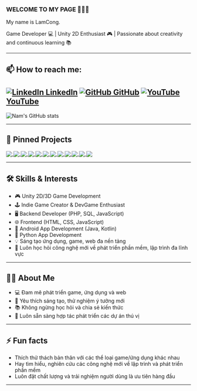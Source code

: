 ### WELCOME TO MY PAGE 👋👋👋

My name is LamCong.

Game Developer 💻 | Unity 2D Enthusiast 🎮 | Passionate about creativity and continuous learning 📚

---

## 📫 How to reach me:

[![LinkedIn](https://img.shields.io/badge/-LinkedIn-0077B5?style=flat-square&logo=Linkedin&logoColor=white) LinkedIn](https://www.linkedin.com/in/hoàng-nam-lưu-công-969515248)
[![GitHub](https://img.shields.io/badge/-GitHub-181717?style=flat-square&logo=github&logoColor=white) GitHub](https://github.com/luuconghoangnam)
[![YouTube](https://img.shields.io/badge/-YouTube-FF0000?style=flat-square&logo=youtube&logoColor=white) YouTube](https://www.youtube.com/@Coonie-chilling)
---

![Nam's GitHub stats](https://github-readme-stats.vercel.app/api?username=luuconghoangnam&show_icons=true&theme=swift&hide=contribs,issues)

---

## 📌 Pinned Projects

<a href="https://github.com/luuconghoangnam/game-TheLastRewind.git">
  <img align="center" src="https://github-readme-stats.vercel.app/api/pin/?username=luuconghoangnam&repo=game-TheLastRewind&theme=neon" />
</a>
<a href="https://github.com/luuconghoangnam/game-FireFly.git">
  <img align="center" src="https://github-readme-stats.vercel.app/api/pin/?username=luuconghoangnam&repo=game-FireFly&theme=neon" />
</a>
<a href="https://github.com/luuconghoangnam/game-AnimalRushh.git">
  <img align="center" src="https://github-readme-stats.vercel.app/api/pin/?username=luuconghoangnam&repo=game-AnimalRush&theme=neon" />
</a>
<a href="https://github.com/luuconghoangnam/web-MarkerManagermentSystem.git">
  <img align="center" src="https://github-readme-stats.vercel.app/api/pin/?username=luuconghoangnam&repo=web-MarkerManagermentSystem&theme=cobalt" />
</a>
<a href="https://github.com/luuconghoangnam/web-introduce.git">
  <img align="center" src="https://github-readme-stats.vercel.app/api/pin/?username=luuconghoangnam&repo=web-introduce&theme=cobalt" />
</a>
<a href="https://github.com/luuconghoangnam/web-AdmissionsManagement.git">
  <img align="center" src="https://github-readme-stats.vercel.app/api/pin/?username=luuconghoangnam&repo=web-AdmissionsManagement&theme=cobalt" />
</a>
<a href="https://github.com/luuconghoangnam/web-ClinicBookingSystem.git">
  <img align="center" src="https://github-readme-stats.vercel.app/api/pin/?username=luuconghoangnam&repo=web-ClinicBookingSystem&theme=cobalt" />
</a>
<a href="https://github.com/luuconghoangnam/web-IntroduceSecondName.git">
  <img align="center" src="https://github-readme-stats.vercel.app/api/pin/?username=luuconghoangnam&repo=web-IntroduceSecondName&theme=cobalt" />
</a>
<a href="https://github.com/luuconghoangnam/app-MedicalExaminationForm.git">
  <img align="center" src="https://github-readme-stats.vercel.app/api/pin/?username=luuconghoangnam&repo=app-MedicalExaminationForm&theme=merko" />
</a>
<a href="https://github.com/luuconghoangnam/app-SmartNote.git">
  <img align="center" src="https://github-readme-stats.vercel.app/api/pin/?username=luuconghoangnam&repo=app-SmartNote&theme=merko" />
</a>
<a href="https://github.com/luuconghoangnam/app-SimpleCalculator.git">
  <img align="center" src="https://github-readme-stats.vercel.app/api/pin/?username=luuconghoangnam&repo=app-SimpleCalculator&theme=merko" />
</a>
<a href="https://github.com/luuconghoangnam/app-TextThemeAnalysis.git">
  <img align="center" src="https://github-readme-stats.vercel.app/api/pin/?username=luuconghoangnam&repo=app-TextThemeAnalysis&theme=highcontrast" />
</a>

---

## 🛠️ Skills & Interests

- 🎮 Unity 2D/3D Game Development
- 🕹 Indie Game Creator & DevGame Enthusiast
- 🖥️ Backend Developer (PHP, SQL, JavaScript)
- 🌐 Frontend (HTML, CSS, JavaScript)
- 📱 Android App Development (Java, Kotlin)
- 🐍 Python App Development
- 💡 Sáng tạo ứng dụng, game, web đa nền tảng
- 🚀 Luôn học hỏi công nghệ mới về phát triển phần mềm, lập trình đa lĩnh vực

---

## 🧑‍💻 About Me

- 💻 Đam mê phát triển game, ứng dụng và web
- 🌟 Yêu thích sáng tạo, thử nghiệm ý tưởng mới
- 📚 Không ngừng học hỏi và chia sẻ kiến thức
- 🤝 Luôn sẵn sàng hợp tác phát triển các dự án thú vị

---

## ⚡ Fun facts

- Thích thử thách bản thân với các thể loại game/ứng dụng khác nhau
- Hay tìm hiểu, nghiên cứu các công nghệ mới về lập trình và phát triển phần mềm
- Luôn đặt chất lượng và trải nghiệm người dùng là ưu tiên hàng đầu

---

<!--
Bạn có thể bổ sung thêm các link, dự án, phần About, Skills... khi cần thiết!
-->

